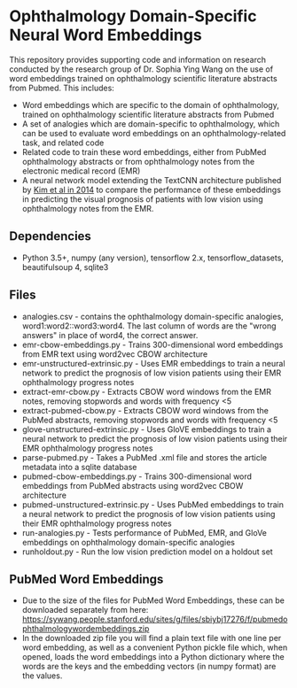 # Ophthalmology Domain-Specific Neural Word Embeddings
This repository provides supporting code and information on research conducted by the research group of Dr. Sophia Ying Wang on the use of word embeddings trained on ophthalmology scientific literature abstracts from Pubmed. This includes: 

- Word embeddings which are specific to the domain of ophthalmology, trained on ophthalmology scientific literature abstracts from Pubmed
- A set of analogies which are domain-specific to ophthalmology, which can be used to evaluate word embeddings on an ophthalmology-related task, and related code 
- Related code to train these word embeddings, either from PubMed ophthalmology abstracts or from ophthalmology notes from the electronic medical record (EMR) 
- A neural network model extending the TextCNN architecture published by [Kim et al in 2014](https://arxiv.org/abs/1408.5882) to compare the performance of these embeddings in predicting the visual prognosis of patients with low vision using ophthalmology notes from the EMR. 

## Dependencies 
- Python 3.5+, numpy (any version), tensorflow 2.x, tensorflow_datasets, beautifulsoup 4, sqlite3

## Files 
- analogies.csv - contains the ophthalmology domain-specific analogies, word1:word2::word3:word4. The last column of words are the "wrong answers" in place of word4, the correct answer. 
- emr-cbow-embeddings.py - Trains 300-dimensional word embeddings from EMR text using word2vec CBOW architecture 
- emr-unstructured-extrinsic.py - Uses EMR embeddings to train a neural network to predict the prognosis of low vision patients using their EMR ophthalmology progress notes
- extract-emr-cbow.py - Extracts CBOW word windows from the EMR notes, removing stopwords and words with frequency <5
- extract-pubmed-cbow.py - Extracts CBOW word windows from the PubMed abstracts, removing stopwords and words with frequency <5
- glove-unstructured-extrinsic.py - Uses GloVE embeddings to train a neural network to predict the prognosis of low vision patients using their EMR ophthalmology progress notes
- parse-pubmed.py - Takes a PubMed .xml file and stores the article metadata into a sqlite database 
- pubmed-cbow-embeddings.py - Trains 300-dimensional word embeddings from PubMed abstracts using word2vec CBOW architecture 
- pubmed-unstructured-extrinsic.py - Uses PubMed embeddings to train a neural network to predict the prognosis of low vision patients using their EMR ophthalmology progress notes
- run-analogies.py - Tests performance of PubMed, EMR, and GloVe embeddings on ophthalmology domain-specific analogies 
- runholdout.py - Run the low vision prediction model on a holdout set 

## PubMed Word Embeddings
- Due to the size of the files for PubMed Word Embeddings, these can be downloaded separately from here: https://sywang.people.stanford.edu/sites/g/files/sbiybj17276/f/pubmedophthalmologywordembeddings.zip
- In the downloaded zip file you will find a plain text file with one line per word embedding, as well as a convenient Python pickle file which, when opened, loads the word embeddings into a Python dictionary where the words are the keys and the embedding vectors (in numpy format) are the values. 
